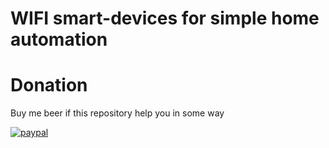 # WIFI smart-devices for simple home automation
# Donation
Buy me beer if this repository help you in some way

[![paypal](https://www.paypalobjects.com/en_US/i/btn/btn_donateCC_LG.gif)](https://www.paypal.com/cgi-bin/webscr?cmd=_s-xclick&hosted_button_id=T4DJG2EE2URZY)
